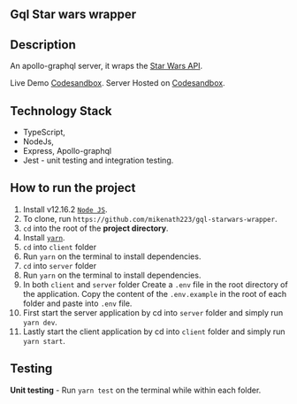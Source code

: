 ## Gql Star wars wrapper

## Description

An apollo-graphql server, it wraps the [Star Wars API](https://swapi.dev/).

Live Demo [Codesandbox](https://1fuih.csb.app/).
Server Hosted on [Codesandbox](https://sq3g8.sse.codesandbox.io/).
<br />

## Technology Stack

- TypeScript,
- NodeJs,
- Express, Apollo-graphql
- Jest - unit testing and integration testing.

## How to run the project

1. Install v12.16.2 [`Node JS`](https://nodejs.org/en/).
2. To clone, run `https://github.com/mikenath223/gql-starwars-wrapper`.
3. `cd` into the root of the **project directory**.
4. Install [`yarn`](https://docs.npmjs.com/).
5. `cd` into `client` folder
6. Run `yarn` on the terminal to install dependencies.
7. `cd` into `server` folder
8. Run `yarn` on the terminal to install dependencies.
9. In both `client` and `server` folder Create a `.env` file in the root directory of the application. Copy the content of the `.env.example` in the root of each folder and paste into `.env` file.
10. First start the server application by cd into `server` folder and simply run `yarn dev`.
11. Lastly start the client application by cd into `client` folder and simply run `yarn start`.

## Testing

**Unit testing** - Run `yarn test` on the terminal while within each folder.
